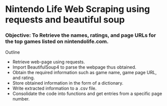 # Nintendo Life Web Scraping using requests and beautiful soup
### Objective: To Retrieve the names, ratings, and page URLs for the top games listed on nintendolife.com.

Outline
- Retrieve web-page using requests.
- Import BeautifulSoup4 to parse the webpage thus obtained.
- Obtain the required information such as game name, game page URL, and rating.
- Store obtained information in the form of a dictionary.
- Write extracted information to a .csv file.
- Consolidate the code into functions and get entries from a specific page number.
